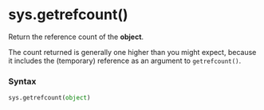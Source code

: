 # sys.getrefcount()

Return the reference count of the **object**.

The count returned is generally one higher than you might expect, because it includes the (temporary) reference as an argument to `getrefcount()`.

### Syntax

```python
sys.getrefcount(object)
```